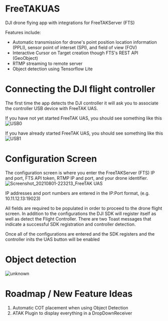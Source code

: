 # FreeTAKUAS
DJI drone flying app with integrations for FreeTAKServer (FTS)

Features include:

 * Automatic transmission for drone's point position location information (PPLI), sensor point of interset (SPI), and field of view (FOV)
 * Interactive Cursor on Target creation though FTS's REST API (GeoObject)
 * RTMP streaming to remote server
 * Object detection using Tensorflow Lite

# Connecting the DJI flight controller
The first time the app detects the DJI controller it will ask you to associate the controller USB device with FreeTAK UAS.

If you have not yet started FreeTAK UAS, you should see something like this
![USB0](https://user-images.githubusercontent.com/79813408/125341580-bda40100-e321-11eb-8df4-e2476e904165.jpg)

If you have already started FreeTAK UAS, you should see something like this
![USB1](https://user-images.githubusercontent.com/79813408/125341581-be3c9780-e321-11eb-82a9-27ff19523426.jpg)

# Configuration Screen
The configuration screen is where you enter the FreeTAKServer (FTS) IP and port, FTS API token, RTMP IP and port, and your drone identifier.
![Screenshot_20210801-223213_FreeTAK UAS](https://user-images.githubusercontent.com/79813408/127797072-f24fd8bc-ea7e-4025-b842-5c8bd5405b85.jpg)

IP addresses and port numbers are entered in the IP:Port format, (e.g. 10.11.12.13:19023)

All fields are required to be populated in order to proceed to the drone flight screen. In addition to the configurations the DJI SDK will register itself as well as detect the Flight Controller. There are two Toast messages that indicate a successful SDK registration and controller detection.

Once all of the configurations are entered and the SDK registers and the controller inits the UAS button will be enabled

# Object detection
![unknown](https://user-images.githubusercontent.com/79813408/159282829-5653f01b-e96b-4fba-b971-94f699a797f8.png)


# Roadmap / New Feature Ideas
1) Automatic COT placement when using Object Detection
2) ATAK Plugin to display everything in a DropDownReceiver

